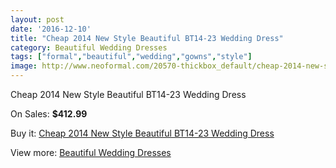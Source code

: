 ```yaml
---
layout: post
date: '2016-12-10'
title: "Cheap 2014 New Style Beautiful BT14-23 Wedding Dress"
category: Beautiful Wedding Dresses
tags: ["formal","beautiful","wedding","gowns","style"]
image: http://www.neoformal.com/20570-thickbox_default/cheap-2014-new-style-beautiful-bt14-23-wedding-dress.jpg
---
```

Cheap 2014 New Style Beautiful BT14-23 Wedding Dress

On Sales: **$412.99**
<a href="https://www.neoformal.com/en/beautiful-wedding-dresses-2014/6571-cheap-2014-new-style-beautiful-bt14-23-wedding-dress.html"><amp-img layout="responsive" width="600" height="600" src="//www.neoformal.com/20570-thickbox_default/cheap-2014-new-style-beautiful-bt14-23-wedding-dress.jpg" alt="Cheap 2014 New Style Beautiful BT14-23 Wedding Dress 0" /></a>
<a href="https://www.neoformal.com/en/beautiful-wedding-dresses-2014/6571-cheap-2014-new-style-beautiful-bt14-23-wedding-dress.html"><amp-img layout="responsive" width="600" height="600" src="//www.neoformal.com/20571-thickbox_default/cheap-2014-new-style-beautiful-bt14-23-wedding-dress.jpg" alt="Cheap 2014 New Style Beautiful BT14-23 Wedding Dress 1" /></a>

Buy it: [Cheap 2014 New Style Beautiful BT14-23 Wedding Dress](https://www.neoformal.com/en/beautiful-wedding-dresses-2014/6571-cheap-2014-new-style-beautiful-bt14-23-wedding-dress.html "Cheap 2014 New Style Beautiful BT14-23 Wedding Dress")

View more: [Beautiful Wedding Dresses](https://www.neoformal.com/en/91-beautiful-wedding-dresses-2014 "Beautiful Wedding Dresses")